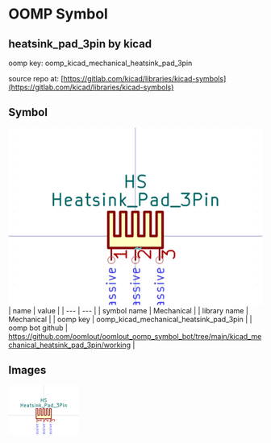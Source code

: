 # OOMP Symbol  
## heatsink_pad_3pin  by kicad  
  
oomp key: oomp_kicad_mechanical_heatsink_pad_3pin  
  
source repo at: [https://gitlab.com/kicad/libraries/kicad-symbols](https://gitlab.com/kicad/libraries/kicad-symbols)  
## Symbol  
  
[![working.png](working_600.png)](working.png)  
| name | value | 
| --- | --- | 
| symbol name | Mechanical | 
| library name | Mechanical | 
| oomp key | oomp_kicad_mechanical_heatsink_pad_3pin | 
| oomp bot github | https://github.com/oomlout/oomlout_oomp_symbol_bot/tree/main/kicad_mechanical_heatsink_pad_3pin/working | 
## Images  
  
[![working.png](working_140.png)](working.png)  
